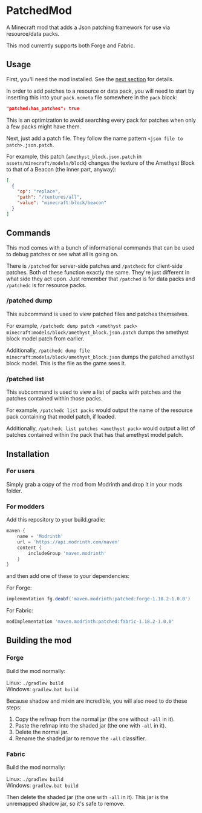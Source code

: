 # PatchedMod

A Minecraft mod that adds a Json patching framework for use via resource/data packs.

This mod currently supports both Forge and Fabric.

## Usage

First, you'll need the mod installed. See the [next section](#installation) for details.

In order to add patches to a resource or data pack, you will need to start by
inserting this into your `pack.mcmeta` file somewhere in the `pack` block:

```json
"patched:has_patches": true
```

This is an optimization to avoid searching every pack for patches when only a few packs might have them.

Next, just add a patch file. They follow the name pattern `<json file to patch>.json.patch`.

For example, this patch (`amethyst_block.json.patch` in `assets/minecraft/models/block`) changes the texture of the Amethyst Block to that of a Beacon (the inner part, anyway):

```json
[
  {
    "op": "replace",
    "path": "/textures/all",
    "value": "minecraft:block/beacon"
  }
]
```

## Commands

This mod comes with a bunch of informational commands that can be used to debug patches or see what all is going on.

There is `/patched` for server-side patches and `/patchedc` for client-side patches.
Both of these function exactly the same. They're just different in what side they act upon.
Just remember that `/patched` is for data packs and `/patchedc` is for resource packs.

### /patched dump

This subcommand is used to view patched files and patches themselves.

For example, `/patchedc dump patch <amethyst pack> minecraft:models/block/amethyst_block.json.patch`
dumps the amethyst block model patch from earlier.

Additionally, `/patchedc dump file minecraft:models/block/amethyst_block.json`
dumps the patched amethyst block model. This is the file as the game sees it.

### /patched list

This subcommand is used to view a list of packs with patches and the patches contained within those packs.

For example, `/patchedc list packs` would output the name of the resource pack containing that model patch,
if loaded.

Additionally, `/patchedc list patches <amethyst pack>` would output a list of patches contained within the
pack that has that amethyst model patch.

## Installation

### For users

Simply grab a copy of the mod from Modrinth and drop it in your mods folder.

### For modders

Add this repository to your build.gradle:

```gradle
maven {
    name = 'Modrinth'
    url = 'https://api.modrinth.com/maven'
    content {
        includeGroup 'maven.modrinth'
    }
}
```

and then add one of these to your dependencies:

For Forge:

```gradle
implementation fg.deobf('maven.modrinth:patched:forge-1.18.2-1.0.0')
```

For Fabric:

```gradle
modImplementation 'maven.modrinth:patched:fabric-1.18.2-1.0.0'
```

## Building the mod

### Forge

Build the mod normally:

Linux: `./gradlew build`<br>
Windows: `gradlew.bat build`

Because shadow and mixin are incredible, you will also need to do these steps:
1. Copy the refmap from the normal jar (the one without `-all` in it).
2. Paste the refmap into the shaded jar (the one with `-all` in it).
3. Delete the normal jar.
4. Rename the shaded jar to remove the `-all` classifier.

### Fabric

Build the mod normally:

Linux: `./gradlew build`<br>
Windows: `gradlew.bat build`

Then delete the shaded jar (the one with `-all` in it).
This jar is the unremapped shadow jar, so it's safe to remove.